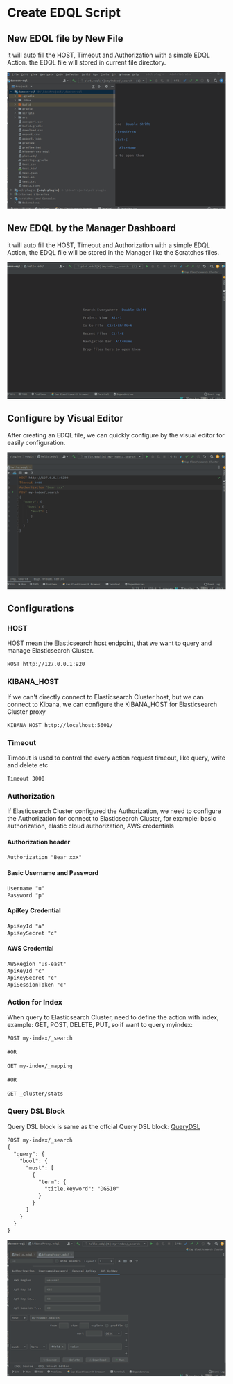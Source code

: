 # Create EDQL Script

## New EDQL file by New File

it will auto fill the HOST, Timeout and Authorization with a simple EDQL Action. the EDQL file will stored in current file directory.

![](../.gitbook/assets/new-edql-by-file.gif)

## New EDQL by the Manager Dashboard

it will auto fill the HOST, Timeout and Authorization with a simple EDQL Action, the EDQL file will be stored in the Manager like the Scratches files.

![](../.gitbook/assets/new-edql-by-manager.gif)

## Configure by Visual Editor

After creating an EDQL file, we can quickly configure by the visual editor for easily configuration.&#x20;

![](../.gitbook/assets/configure-by-dashboard.gif)

## Configurations

### HOST

HOST mean the Elasticsearch host endpoint, that we want to query and manage Elasticsearch Cluster.

```
HOST http://127.0.0.1:920
```

### KIBANA\_HOST

If we can't directly connect to Elasticsearch Cluster host, but we can connect to Kibana, we can configure the KIBANA\_HOST for Elasticsearch Cluster proxy

```
KIBANA_HOST http://localhost:5601/
```

### Timeout

Timeout is used to control the every action request timeout, like query, write and delete etc

```
Timeout 3000
```

### Authorization

If Elasticsearch Cluster configured the Authorization, we need to configure the Authorization for connect to Elasticsearch Cluster, for example: basic authorization, elastic cloud authorization, AWS credentials

#### Authorization header

```
Authorization "Bear xxx"
```

#### Basic Username and Password

```
Username "u"
Password "p"
```

#### ApiKey Credential

```
ApiKeyId "a"
ApiKeySecret "c"
```

#### AWS Credential

```
AWSRegion "us-east"
ApiKeyId "c"
ApiKeySecret "c"
ApiSessionToken "c"
```

### Action for Index

When query to Elasticsearch Cluster, need to define the action with index, example: GET, POST, DELETE, PUT, so if want to query myindex:

```
POST my-index/_search

#OR

GET my-index/_mapping

#OR

GET _cluster/stats
```

### Query DSL Block

Query DSL block is same as the offcial Query DSL block: [QueryDSL](https://www.elastic.co/guide/en/elasticsearch/reference/current/query-dsl.html)

```
POST my-index/_search
{
  "query": {
    "bool": {
      "must": [
        {
          "term": {
            "title.keyword": "DGS10"
          }
        }
      ]
    }
  }
}
```

![](../.gitbook/assets/new-visual.gif)
